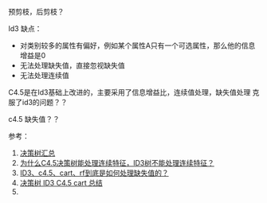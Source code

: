 预剪枝，后剪枝？

Id3
缺点：
* 对类别较多的属性有偏好，例如某个属性A只有一个可选属性，那么他的信息增益是0
* 无法处理缺失值，直接忽视缺失值
* 无法处理连续值

C4.5是在Id3基础上改进的，主要采用了信息增益比，连续值处理，缺失值处理
克服了id3的问题？？

c4.5 缺失值？？

参考：
1. [决策树汇总](https://zhuanlan.zhihu.com/p/103235259)
2. [为什么C4.5决策树能处理连续特征，ID3树不能处理连续特征？](https://www.zhihu.com/question/425720956)
3. [ID3、c4.5、cart、rf到底是如何处理缺失值的？](https://zhuanlan.zhihu.com/p/84519568)
4. [决策树 ID3 C4.5 cart 总结](https://zhuanlan.zhihu.com/p/86679767)
5. 

